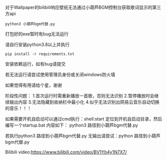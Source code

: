 对于Wallpaper的bilibili响应壁纸无法通过小葫芦BGM控制台获取歌词显示的第三方api

```
python3 小葫芦bgm代替.py
```

打包好的exe暂时有bug无法运行

请自行安装python3.8以上并执行
```
pip install -r requirements.txt

```
安装依赖运行，如有bug请提交

若无法运行请尝试使用管理员身份或关闭windows防火墙

如果觉得有用请给个星，谢谢

阶段性问题：
1.首次运行时需重新播放一首歌，否则无法识别
2.暂停播放时会继续输出内容
3.无法隐藏到收纳栏中最小化
4.似乎无法识别出网易云音乐自动切换的音乐！！！

如果需要开机自启动可以通过cmd执行：shell:start
定位到开机自启动目录，然后编写一个startup.bat
内容如下：
python3 路径到小葫芦bgm代替.py

若执行python3 路径到小葫芦bgm代替.py  无输出请尝试：python 路径到小葫芦bgm代替.py

Bilibili video:https://www.bilibili.com/video/BV1Yb4y1N7X7/

